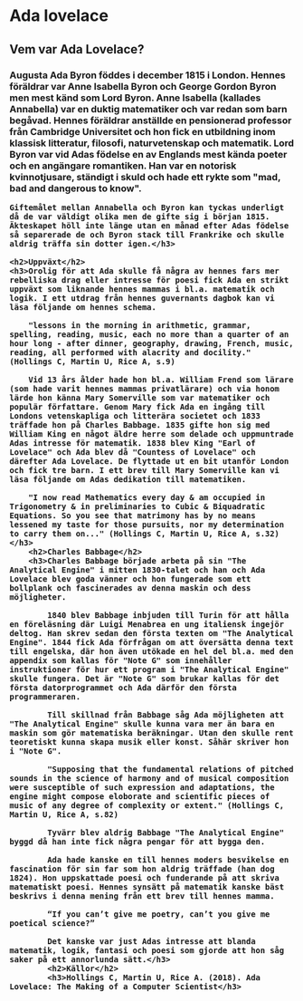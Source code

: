 <html></html>
<head>
    <title>Ada lovalace</title>
</head>
<body> 
    <h1>Ada lovelace</h1> 
</body>
<H2>Vem var Ada Lovelace?</H2>
<h3>
    Augusta Ada Byron föddes i december 1815 i London. Hennes föräldrar var Anne Isabella Byron och George Gordon Byron men mest känd som Lord Byron. Anne Isabella (kallades Annabella) var en duktig matematiker och var redan som barn begåvad. Hennes föräldrar anställde en pensionerad professor från Cambridge Universitet och hon fick en utbildning inom klassisk litteratur, filosofi, naturvetenskap och matematik. Lord Byron var vid Adas födelse en av Englands mest kända poeter och en angängare romantiken. Han var en notorisk kvinnotjusare, ständigt i skuld och hade ett rykte som "mad, bad and dangerous to know".
    
    Giftemålet mellan Annabella och Byron kan tyckas underligt då de var väldigt olika men de gifte sig i början 1815. Äkteskapet höll inte länge utan en månad efter Adas födelse så separerade de och Byron stack till Frankrike och skulle aldrig träffa sin dotter igen.</h3>

    <h2>Uppväxt</h2>
    <h3>Orolig för att Ada skulle få några av hennes fars mer rebelliska drag eller intresse för poesi fick Ada en strikt uppväxt som liknande hennes mammas i bl.a. matematik och logik. I ett utdrag från hennes guvernants dagbok kan vi läsa följande om hennes schema.

        "lessons in the morning in arithmetic, grammar, spelling, reading, music, each no more than a quarter of an hour long - after dinner, geography, drawing, French, music, reading, all performed with alacrity and docility." (Hollings C, Martin U, Rice A, s.9)
        
        Vid 13 års ålder hade hon bl.a. William Frend som lärare (som hade varit hennes mammas privatlärare) och via honom lärde hon känna Mary Somerville som var matematiker och populär författare. Genom Mary fick Ada en ingång till Londons vetenskapliga och litterära societet och 1833 träffade hon på Charles Babbage. 1835 gifte hon sig med William King en något äldre herre som delade och uppmuntrade Adas intresse för matematik. 1838 blev King "Earl of Lovelace" och Ada blev då "Countess of Lovelace" och därefter Ada Lovelace. De flyttade ut en bit utanför London och fick tre barn. I ett brev till Mary Somerville kan vi läsa följande om Adas dedikation till matematiken.
        
        "I now read Mathematics every day & am occupied in Trigonometry & in preliminaries to Cubic & Biquadratic Equations. So you see that matrimony has by no means lessened my taste for those pursuits, nor my determination to carry them on..." (Hollings C, Martin U, Rice A, s.32)</h3>
        <h2>Charles Babbage</h2>
        <h3>Charles Babbage började arbeta på sin "The Analytical Engine" i mitten 1830-talet och han och Ada Lovelace blev goda vänner och hon fungerade som ett bollplank och fascinerades av denna maskin och dess möjligheter.

            1840 blev Babbage inbjuden till Turin för att hålla en föreläsning där Luigi Menabrea en ung italiensk ingejör deltog. Han skrev sedan den första texten om "The Analytical Engine". 1844 fick Ada förfrågan om att översätta denna text till engelska, där hon även utökade en hel del bl.a. med den appendix som kallas för "Note G" som innehåller instruktioner för hur ett program i "The Analytical Engine" skulle fungera. Det är "Note G" som brukar kallas för det första datorprogrammet och Ada därför den första programmeraren.
            
            Till skillnad från Babbage såg Ada möjligheten att "The Analytical Engine" skulle kunna vara mer än bara en maskin som gör matematiska beräkningar. Utan den skulle rent teoretiskt kunna skapa musik eller konst. Såhär skriver hon i "Note G".
            
            "Supposing that the fundamental relations of pitched sounds in the science of harmony and of musical composition were susceptible of such expression and adaptations, the engine might compose eloborate and scientific pieces of music of any degree of complexity or extent." (Hollings C, Martin U, Rice A, s.82)
            
            Tyvärr blev aldrig Babbage "The Analytical Engine" byggd då han inte fick några pengar för att bygga den.
            
            Ada hade kanske en till hennes moders besvikelse en fascination för sin far som hon aldrig träffade (han dog 1824). Hon uppskattade poesi och funderande på att skriva matematiskt poesi. Hennes synsätt på matematik kanske bäst beskrivs i denna mening från ett brev till hennes mamma.
            
            “If you can’t give me poetry, can’t you give me poetical science?”
            
            Det kanske var just Adas intresse att blanda matematik, logik, fantasi och poesi som gjorde att hon såg saker på ett annorlunda sätt.</h3>
            <h2>Källor</h2>
            <h3>Hollings C, Martin U, Rice A. (2018). Ada Lovelace: The Making of a Computer Scientist</h3>
            
